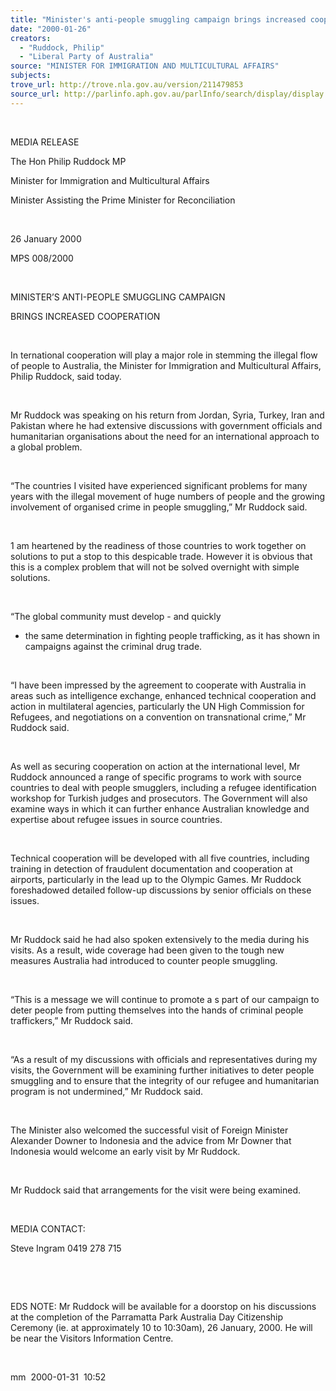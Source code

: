 ```yaml
---
title: "Minister's anti-people smuggling campaign brings increased cooperation."
date: "2000-01-26"
creators:
  - "Ruddock, Philip"
  - "Liberal Party of Australia"
source: "MINISTER FOR IMMIGRATION AND MULTICULTURAL AFFAIRS"
subjects:
trove_url: http://trove.nla.gov.au/version/211479853
source_url: http://parlinfo.aph.gov.au/parlInfo/search/display/display.w3p;query=Id%3A%22media/pressrel/8OP06%22
---
```


   

  

  MEDIA RELEASE

  The Hon Philip Ruddock MP

  Minister for Immigration and Multicultural Affairs

  Minister Assisting the Prime Minister for Reconciliation

  

 26 January 2000

 MPS 008/2000

  

  MINISTER’S ANTI-PEOPLE SMUGGLING CAMPAIGN

  BRINGS INCREASED COOPERATION

  

  In ternational cooperation will play a major role in stemming 
the illegal flow of people to Australia, the Minister for Immigration 
and Multicultural Affairs, Philip Ruddock, said today.

  

 Mr Ruddock was speaking on his return from Jordan, 
Syria, Turkey, Iran and Pakistan where he had extensive discussions 
with government officials and humanitarian organisations about the need 
for an international approach to a global problem.

  

 “The countries I visited have experienced significant 
problems for many years with the illegal movement of huge numbers of 
people and the growing involvement of organised crime in people smuggling,” 
Mr Ruddock said.

  

 1 am heartened by the readiness of those countries 
to work together on solutions to put a stop to this despicable trade. 
However it is obvious that this is a complex problem that will not be 
solved overnight with simple solutions.

  

 “The global community must develop - and quickly 
- the same determination in fighting people trafficking, as it has shown 
in campaigns against the criminal drug trade.

  

 “I have been impressed by the agreement to cooperate 
with Australia in areas such as intelligence exchange, enhanced technical 
cooperation and action in multilateral agencies, particularly the UN 
High Commission for Refugees, and negotiations on a convention on transnational 
crime,” Mr Ruddock said.

  

 As well as securing cooperation on action at the international 
level, Mr Ruddock announced a range of specific programs to work with 
source countries to deal with people smugglers, including a refugee 
identification workshop for Turkish judges and prosecutors. The Government 
will also examine ways in which it can further enhance Australian knowledge 
and expertise about refugee issues in source countries.

  

 Technical cooperation will be developed with all five 
countries, including training in detection of fraudulent documentation 
and cooperation at airports, particularly in the lead up to the Olympic 
Games. Mr Ruddock foreshadowed detailed follow-up discussions by senior 
officials on these issues.

  

  Mr Ruddock said he had also spoken extensively to the media during 
his visits. As a result, wide coverage had been given to the tough new 
measures Australia had introduced to counter people smuggling.

  

  “This is a message we will continue to promote a s part of 
our campaign to deter people from putting themselves into the hands 
of criminal people traffickers,” Mr Ruddock said.

  

 “As a result of my discussions with officials and 
representatives during my visits, the Government will be examining further 
initiatives to deter people smuggling and to ensure that the integrity 
of our refugee and humanitarian program is not undermined,” Mr Ruddock 
said.

  

 The Minister also welcomed the successful visit of 
Foreign Minister Alexander Downer to Indonesia and the advice from Mr 
Downer that Indonesia would welcome an early visit by Mr Ruddock.

  

 Mr Ruddock said that arrangements for the visit were 
being examined.

  

 MEDIA CONTACT:

 Steve Ingram 0419 278 715

  

  

 EDS NOTE: Mr Ruddock will be available for a doorstop 
on his discussions at the completion of the Parramatta Park Australia 
Day Citizenship Ceremony (ie. at approximately 10 to 10:30am), 26 January, 
2000. He will be near the Visitors Information Centre.

  

  mm  2000-01-31  10:52

